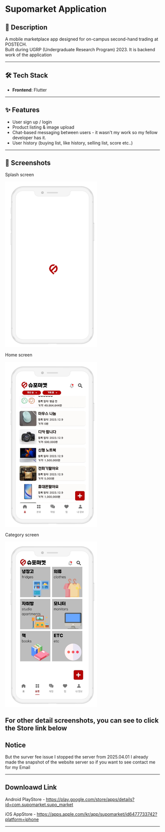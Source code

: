 # Supomarket Application

## 📌 Description

A mobile marketplace app designed for on-campus second-hand trading at POSTECH.  
Built during UGRP (Undergraduate Research Program) 2023.
It is backend work of the application

---

## 🛠️ Tech Stack
- **Frontend**: Flutter

---

## ✨ Features
- User sign up / login
- Product listing & image upload
- Chat-based messaging between users - it wasn't my work so my fellow developer has it.
- User history (buying list, like history, selling list, score etc..)

---

## 📸 Screenshots 
Splash screen

<img src="screenshots/splash.png" width="300"/>

Home screen

<img src="screenshots/home.png" width="300"/>  

Category screen

<img src="screenshots/category.png" width="300"/>

For other detail screenshots, you can see to click the Store link below
---

## Notice  
But the surver fee issue I stopped the server from 2025.04.01
I already made the snapshot of the website server so if you want to see contact me for my Email

---

 
## Downloawd Link 
Android PlayStore - https://play.google.com/store/apps/details?id=com.supomarket.supo_market

iOS AppStore - https://apps.apple.com/kr/app/supomarket/id6477733742?platform=iphone

---
